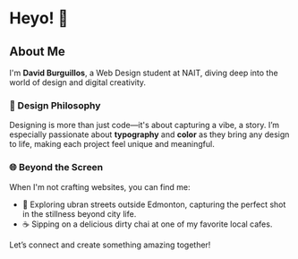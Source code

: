 # Heyo! 👋  
## About Me

I'm **David Burguillos**, a Web Design student at NAIT, diving deep into the world of design and digital creativity.

### 🎨 Design Philosophy
Designing is more than just code—it's about capturing a vibe, a story. I’m especially passionate about **typography** and **color** as they bring any design to life, making each project feel unique and meaningful.

### 🌐 Beyond the Screen
When I'm not crafting websites, you can find me:
- 📸 Exploring ubran streets outside Edmonton, capturing the perfect shot in the stillness beyond city life.
- ☕ Sipping on a delicious dirty chai at one of my favorite local cafes.

Let’s connect and create something amazing together!
